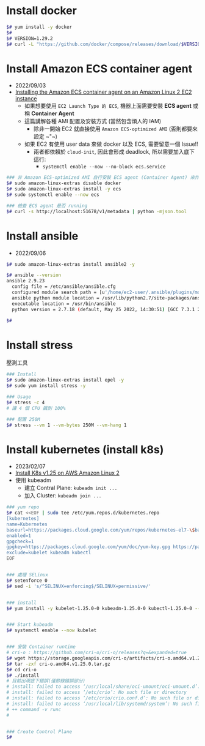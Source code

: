 


# Install docker

```bash
$# yum install -y docker
$# 
$# VERSION=1.29.2
$# curl -L "https://github.com/docker/compose/releases/download/$VERSION/docker-compose-$(uname -s)-$(uname -m)" -o /usr/local/bin/docker-compose
```


# Install Amazon ECS container agent

- 2022/09/03
- [Installing the Amazon ECS container agent on an Amazon Linux 2 EC2 instance](https://docs.aws.amazon.com/AmazonECS/latest/developerguide/ecs-agent-install.html#ecs-agent-install-al2)
    - 如果想要使用 `EC2 Launch Type 的 ECS`, 機器上面需要安裝 **ECS agent** 或稱 **Container Agent**
    - 這篇講解各種 AMI 配置及安裝方式 (當然包含煩人的 IAM)
        - 除非一開始 EC2 就直接使用 `Amazon ECS-optimized AMI` (否則都要來設定 ~"~)
    - 如果 EC2 有使用 user data 來做 docker 以及 ECS, 需要留意一個 Issue!!
        - 兩者都依賴於 `cloud-init`, 因此會形成 deadlock, 所以需要加入底下這行:
            - `systemctl enable --now --no-block ecs.service`

```bash
### 非 Amazon ECS-optimized AMI 自行安裝 ECS agent (Container Agent) 來作為 EC2 launch type 的 capacity provider
$# sudo amazon-linux-extras disable docker
$# sudo amazon-linux-extras install -y ecs
$# sudo systemctl enable --now ecs

### 檢查 ECS agent 是否 running
$# curl -s http://localhost:51678/v1/metadata | python -mjson.tool
```


# Install ansible

- 2022/09/06

```bash
$# sudo amazon-linux-extras install ansible2 -y

$# ansible --version
ansible 2.9.23
  config file = /etc/ansible/ansible.cfg
  configured module search path = [u'/home/ec2-user/.ansible/plugins/modules', u'/usr/share/ansible/plugins/modules']
  ansible python module location = /usr/lib/python2.7/site-packages/ansible
  executable location = /usr/bin/ansible
  python version = 2.7.18 (default, May 25 2022, 14:30:51) [GCC 7.3.1 20180712 (Red Hat 7.3.1-15)]

$# 
```


# Install stress

壓測工具

```bash
### Install
$# sudo amazon-linux-extras install epel -y
$# sudo yum install stress -y

### Usage
$# stress -c 4
# 讓 4 個 CPU 飆到 100%

### 配置 250M
$# stress --vm 1 --vm-bytes 250M --vm-hang 1
```


# Install kubernetes (install k8s)

- 2023/02/07
- [Install K8s v1.25 on AWS Amazon Linux 2](https://blog.devgenius.io/install-k8s-v1-25-on-amazon-linux-2-e2a717444736)
- 使用 kubeadm
    - 建立 Contral Plane: `kubeadm init ...`
    - 加入 Cluster: `kubeadm join ...`

```bash
### yum repo
$# cat <<EOF | sudo tee /etc/yum.repos.d/kubernetes.repo
[kubernetes]
name=Kubernetes
baseurl=https://packages.cloud.google.com/yum/repos/kubernetes-el7-\$basearch
enabled=1
gpgcheck=1
gpgkey=https://packages.cloud.google.com/yum/doc/yum-key.gpg https://packages.cloud.google.com/yum/doc/rpm-package-key.gpg
exclude=kubelet kubeadm kubectl
EOF


### 處理 SELinux
$# setenforce 0
$# sed -i 's/^SELINUX=enforcing$/SELINUX=permissive/' 


### install
$# yum install -y kubelet-1.25.0-0 kubeadm-1.25.0-0 kubectl-1.25.0-0 --disableexcludes=kubernetes


### Start kubeadm
$# systemctl enable --now kubelet


### 安裝 Container runtime
# cri-o : https://github.com/cri-o/cri-o/releases?q=&expanded=true
$# wget https://storage.googleapis.com/cri-o/artifacts/cri-o.amd64.v1.25.0.tar.gz
$# tar -zxf cri-o.amd64.v1.25.0.tar.gz
$# cd cri-o
$# ./install
# 目前出現底下錯誤(僅節錄錯誤部分)
# install: failed to access ‘/usr/local/share/oci-umount/oci-umount.d’: No such file or directory
# install: failed to access ‘/etc/crio’: No such file or directory
# install: failed to access ‘/etc/crio/crio.conf.d’: No such file or directory
# install: failed to access ‘/usr/local/lib/systemd/system’: No such file or directory
# ++ command -v runc
#


### Create Control Plane
$# 
```
